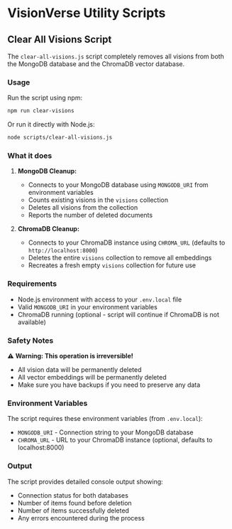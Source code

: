 # VisionVerse Utility Scripts

## Clear All Visions Script

The `clear-all-visions.js` script completely removes all visions from both the MongoDB database and the ChromaDB vector database.

### Usage

Run the script using npm:

```bash
npm run clear-visions
```

Or run it directly with Node.js:

```bash
node scripts/clear-all-visions.js
```

### What it does

1. **MongoDB Cleanup:**
   - Connects to your MongoDB database using `MONGODB_URI` from environment variables
   - Counts existing visions in the `visions` collection
   - Deletes all visions from the collection
   - Reports the number of deleted documents

2. **ChromaDB Cleanup:**
   - Connects to your ChromaDB instance using `CHROMA_URL` (defaults to `http://localhost:8000`)
   - Deletes the entire `visions` collection to remove all embeddings
   - Recreates a fresh empty `visions` collection for future use

### Requirements

- Node.js environment with access to your `.env.local` file
- Valid `MONGODB_URI` in your environment variables
- ChromaDB running (optional - script will continue if ChromaDB is not available)

### Safety Notes

⚠️ **Warning: This operation is irreversible!**

- All vision data will be permanently deleted
- All vector embeddings will be permanently deleted
- Make sure you have backups if you need to preserve any data

### Environment Variables

The script requires these environment variables (from `.env.local`):

- `MONGODB_URI` - Connection string to your MongoDB database
- `CHROMA_URL` - URL to your ChromaDB instance (optional, defaults to localhost:8000)

### Output

The script provides detailed console output showing:
- Connection status for both databases
- Number of items found before deletion
- Number of items successfully deleted
- Any errors encountered during the process 